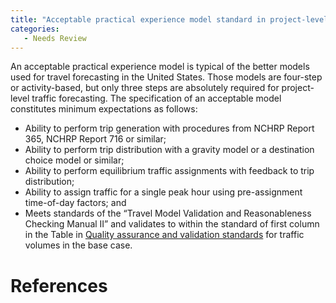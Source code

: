 ```yaml
---
title: "Acceptable practical experience model standard in project-level traffic forecasting"
categories:
   - Needs Review
---
```


An acceptable practical experience model is typical of the better models used for travel forecasting in the United States. Those models are four-step or activity-based, but only three steps are absolutely required for project-level traffic forecasting. The specification of an acceptable model constitutes minimum expectations as follows:

-   Ability to perform trip generation with procedures from NCHRP Report 365, NCHRP Report 716 or similar;
-   Ability to perform trip distribution with a gravity model or a destination choice model or similar;
-   Ability to perform equilibrium traffic assignments with feedback to trip distribution;
-   Ability to assign traffic for a single peak hour using pre-assignment time-of-day factors; and
-   Meets standards of the “Travel Model Validation and Reasonableness Checking Manual II” and validates to within the standard of first column in the Table in [Quality assurance and validation standards](Quality_assurance_and_validation_standards_in_project-level_traffic_forecasting) for traffic volumes in the base case.

References
==========

